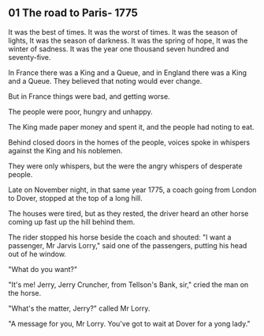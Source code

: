 ## 01 The road to Paris- 1775

It was the best of times. It was the worst of times.
It was the season of lights, It was the season of darkness.
It was the spring of hope, It was the winter of sadness.
It was the year one thousand seven hundred and seventy-five.

In France there was a King and a Queue, and in England there was a King and a Queue. They believed that noting would ever change.

But in France things were bad, and getting worse.

The people were poor, hungry and unhappy.

The King made paper money and spent it, and the people had noting to eat.

Behind closed doors in the homes of the people, voices spoke in whispers against the King and his noblemen.

They were only whispers, but the were the angry whispers of desperate people.

Late on November night, in that same year 1775, a coach going from London to Dover, stopped at the top of a long hill.

The houses were tired, but as they rested, the driver heard an other horse coming up fast up the hill behind them.

The rider stopped his horse beside the coach and shouted: "I want a passenger, Mr Jarvis Lorry," said one of the passengers, putting his head out of he window.

"What do you want?"

"It's me! Jerry, Jerry Cruncher, from Tellson's Bank, sir," cried the man on the horse.

"What's the matter, Jerry?" called Mr Lorry.

"A message for you, Mr Lorry. You've got to wait at Dover for a yong lady."